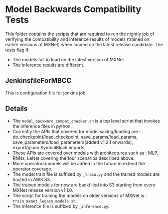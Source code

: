 # Model Backwards Compatibility Tests

This folder contains the scripts that are required to run the nightly job of verifying the compatibility and inference results of models (trained on earlier versions of MXNet) when loaded on the latest release candidate. The tests flag if:
- The models fail to load on the latest version of MXNet.
- The inference results are different. 

 
## JenkinsfileForMBCC
This is configuration file for jenkins job.

## Details
- The `model_backward_compat_checker.sh` is a top level script that invokes the inference files in python. 
- Currently the APIs that covered for model saving/loading are : do_checkpoint/load_checkpoint, save_params/load_params, save_parameters/load_parameters(added v1.2.1 onwards), export/gluon.SymbolBlock.imports. 
- These APIs are covered over models with architectures such as : MLP, RNNs, LeNet covering the four scenarios described above.
- More operators/models will be added in the future to extend the operator coverage. 
- The model train file is suffixed by `_train.py` and the trained models are hosted in AWS S3.
- The trained models for now are backfilled into S3 starting from every MXNet release version v1.1.0.
- The script for training the models on older versions of MXNet is : `train_mxnet_legacy_models.sh`.
- The inference file is suffixed by `_inference.py`.

